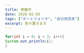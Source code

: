 ```yaml
---
title: 準備中
date: 2020-02-03
tags: ["ポートフォリオ", "自分用見本"]
excerpt: 色々置きます
---
```


```java
for(int i = 0; i < 3; i++){
System.out.println(i);
}
```
